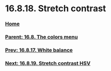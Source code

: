 # 16.8.18. Stretch contrast

### [Home](./00-home.md)
### [Parent: 16.8. The colors menu](./16-08-00-the-colors-menu.md)
### [Prev: 16.8.17. White balance](./16-08-17-white-balance.md)
### [Next: 16.8.19. Stretch contrast HSV](./16-08-19-stretch-contrast-hsv.md)
